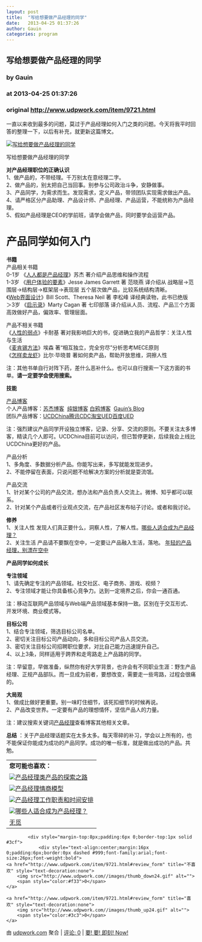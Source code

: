 ```yaml
---
layout: post
title:  "写给想要做产品经理的同学"
date:   2013-04-25 01:37:26
author: Gauin
categories: program
---
```


## 写给想要做产品经理的同学
### by Gauin
### at 2013-04-25 01:37:26
### original <http://www.udpwork.com/item/9721.html>

<p>一直以来收到最多的问题，莫过于产品经理如何入门之类的问题。今天将我平时回答的整理一下，以后有补充，就更新这篇博文。</p>
<div><a href="http://www.gauin.com/wp-content/uploads/2013/04/13181473304e915502c53c1.jpg"><img src="http://www.gauin.com/wp-content/uploads/2013/04/13181473304e915502c53c1-300x133.jpg" alt="写给想要做产品经理的同学"></a><p>写给想要做产品经理的同学</p>
</div>
<p><strong>对产品经理职位的正确认识</strong>

<br>
1、做产品的，不带经理。千万别太在意经理二字。
<br>
2、做产品的，别太把自己当回事。别参与公司政治斗争，安静做事。
<br>
3、产品同学，为需求而生。发现需求，定义产品，带领团队实现需求做出产品。
<br>
4、请严格区分产品助理、产品设计师、产品经理、产品运营，不能统称为产品经理。
<br>
5、假如产品经理是CEO的学前班，请学会做产品，同时要学会运营产品。</p>
<h1><strong>产品同学如何入门</strong>

<br>
<strong></strong>
</h1>
<p><strong>书籍</strong>

<br>
产品相关书籍
<br>
0-1岁 《<a href="http://book.douban.com/subject/4723970/">人人都是产品经理</a>》苏杰 著介绍产品思维和操作流程
<br>
1-3岁 《<a href="http://book.douban.com/subject/2297549/">用户体验的要素</a>》Jesse James Garrett 著 范晓燕 译介绍从 战略层→范围层→结构层→框架层→表现层 五个层次做产品，比较系统结构清晰。
<br>
《<a href="http://book.douban.com/subject/3821157/">Web界面设计</a>》Bill Scott、Theresa Neil 著 李松峰 译经典读物，此书已绝版
<br>
＞3岁 《<a href="http://book.douban.com/subject/5914587/">启示录</a>》Marty Cagan 著 七印部落 译介绍从人员、流程、产品三个方面高效做好产品，偏效率、管理层面。</p>
<p>产品不相关书籍
<br>
《<a href="http://book.douban.com/subject/1056295/">人性的弱点</a>》卡耐基 著对我影响巨大的书，促进确立我的产品哲学：关注人性与生活
<br>
《<a href="http://book.douban.com/subject/1059490/">麦肯锡方法</a>》埃森 著“相互独立，完全穷尽”分析思考MECE原则
<br>
《<a href="http://book.douban.com/subject/4851372/">怎样卖龙虾</a>》比尔·毕晓普 著如何卖产品，帮助开放思维，洞擦人性</p>
<p>注：其他书单自行对阵下药，差什么恶补什么。也可以自行搜索一下这方面的书单。<strong>请一定要学会使用搜索。</strong>
</p>
<p><strong>技能</strong>
</p>
<p><a href="http://www.gauin.com/pm-blog">产品博客</a>
<br>
个人产品博客：<a href="http://iamsujie.com/">苏杰博客</a>  <a href="http://firecacada.blog.163.com/">纯银博客</a> <a href="http://ucdchina.com/baiya/">白鸦博客</a>  <a href="http://www.gauin.com" title="Gauin&#39;s Blog-关注社交类产品、移动互联网产品">Gauin’s Blog</a>
<br>
团队产品博客：<a href="http://ucdchina.com/">UCDChina</a><a href="http://cdc.tencent.com/">腾讯CDC</a><a href="http://ued.taobao.com/blog/">淘宝UED</a><a href="http://ued.baidu.com/">百度UED</a></p>
<p>注：强烈建议产品同学开设独立博客，记录、分享、交流的原则。不要关注太多博客，精读几个人即可。UCDChina目前可以访问，但已暂停更新，后续我会上线比UCDChina更好的产品。</p>
<p>产品分析
<br>
1、多角度、多数据分析产品。你能写出来，多写就能发现进步。
<br>
2、不能停留在表面，只说问题不给解决方案的分析就是耍流氓。</p>
<p>产品交流
<br>
1、针对某个公司的产品交流，想办法和产品负责人交流上。微博、知乎都可以联系。
<br>
2、针对某个产品或者行业观点交流，在产品社区发布帖子讨论。或者和我讨论。</p>
<p><strong>修养</strong>

<br>
1、关注人性 发现人们真正要什么，洞察人性，了解人性。<a href="http://www.gauin.com/naxieren-shihe-chengwei-pm.html" title="哪些人适合成为产品经理？">哪些人适合成为产品经理？</a>
<br>
2、关注生活 产品请不要飘在空中，一定要让产品融入生活，落地。 <a href="http://www.gauin.com/nianqing-de-chanpinjingli-bie-piaozai-kongzhong.html" title="年轻的产品经理，别漂在空中">年轻的产品经理，别漂在空中</a></p>
<p><strong>产品同学如何成长</strong>

<br>
<strong></strong>
</p>
<p><strong>专注领域</strong>

<br>
1、请先确定专注的产品领域。社交社区、电子商务、游戏、视频？
<br>
2、专注领域才能让你具备核心竞争力。达到一定境界之后，你会一通百通。</p>
<p>注：移动互联网产品领域与Web端产品领域基本保持一致。区别在于交互形式、开发环境、商业模式等。</p>
<p><strong>目标公司</strong>

<br>
1、结合专注领域，筛选目标公司名单。
<br>
2、密切关注目标公司产品动向，多和目标公司产品人员交流。
<br>
3、密切关注目标公司招聘职位要求，对比自己能力迅速提升自己。
<br>
4、以上3条，同样适用于跨界和走弯路走上产品路的同学。</p>
<p>注：早留意，早做准备，纵然你有好大学背景，也许会有不同职业生涯：野生产品经理、正规产品部队。而一旦成为前者，要想改变，需要走一些弯路，过程会很痛的。</p>
<p><strong>大局观</strong>

<br>
1、做成比做好更重要。别一味盯住细节，该死扣细节的时候再说。
<br>
2、产品改变世界。一定要有产品的理想情怀，坚信产品人的力量。</p>
<p>注：建议搜索关键词<a href="http://www.gauin.com/?s=%E4%BA%A7%E5%93%81%E7%BB%8F%E7%90%86&amp;submit=%E6%90%9C%E7%B4%A2">产品经理</a>查看博客其他相关文章。 </p>
<p><strong>总结</strong>
：关于产品经理话题实在太多太多。每天零碎的补习，学会以上所有的，也不能保证你能成为成功的产品同学。成功的唯一标准，就是做出成功的产品。共勉。</p>
<table border="0" cellspacing="0" cellpadding="2" width="100%"><tr><td><b>您可能也喜欢：</b></td>
</tr>
<tr><td><img src="http://static.wumii.cn/images/widget/widget_solidPoint.gif"><a href="http://app.wumii.com/ext/redirect?url=http%3A%2F%2Fwww.gauin.com%2Fpm-tansuo-zhilu.html&amp;from=http%3A%2F%2Fwww.gauin.com%2Fpm-tongxue.html">产品经理类产品的探索之路</a></td>
</tr>
<tr><td><img src="http://static.wumii.cn/images/widget/widget_solidPoint.gif"><a href="http://app.wumii.com/ext/redirect?url=http%3A%2F%2Fwww.gauin.com%2Fpm-qingshang-moxing.html&amp;from=http%3A%2F%2Fwww.gauin.com%2Fpm-tongxue.html">产品经理情商模型</a></td>
</tr>
<tr><td><img src="http://static.wumii.cn/images/widget/widget_solidPoint.gif"><a href="http://app.wumii.com/ext/redirect?url=http%3A%2F%2Fwww.gauin.com%2Fchanpin-jingli-gongzuozhize-he-shijiananpai.html&amp;from=http%3A%2F%2Fwww.gauin.com%2Fpm-tongxue.html">产品经理工作职责和时间安排</a></td>
</tr>
<tr><td><img src="http://static.wumii.cn/images/widget/widget_solidPoint.gif"><a href="http://app.wumii.com/ext/redirect?url=http%3A%2F%2Fwww.gauin.com%2Fnaxieren-shihe-chengwei-pm.html&amp;from=http%3A%2F%2Fwww.gauin.com%2Fpm-tongxue.html">哪些人适合成为产品经理？</a></td>
</tr>
<tr><td><a href="http://www.wumii.com/widget/relatedItems" title="无觅相关文章插件">无觅</a></td>
</tr>
</table>

			<div style="margin-top:8px;padding:6px 0;border-top:1px solid #3cf">
				<div style="text-align:center;margin:16px 0;padding:6px;border:0px dashed #999;font-family:arial;font-size:26px;font-weight:bold">
	<a href="http://www.udpwork.com/item/9721.html#review_form" title="不喜欢" style="text-decoration:none">
		<img src="http://www.udpwork.com//images/thumb_down24.gif" alt="">
		<span style="color:#f33">0</span>
	</a>
	   
	<a href="http://www.udpwork.com/item/9721.html#review_form" title="喜欢" style="text-decoration:none">
		<img src="http://www.udpwork.com//images/thumb_up24.gif" alt="">
		<span style="color:#3c3">0</span>
	</a>
</div>				<p>
					由 <a href="http://www.udpwork.com/">udpwork.com</a> 聚合
					|
					<a href="http://www.udpwork.com/item/9721.html#reviews">评论: 0</a>
					|
					<a href="http://www.jikenow.com/">要! 要! 即刻! Now!</a>
				</p>
			</div>